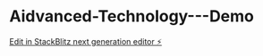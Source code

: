 # Aidvanced-Technology---Demo

[Edit in StackBlitz next generation editor ⚡️](https://stackblitz.com/~/github.com/Najuli176/Aidvanced-Technology---Demo)